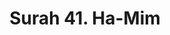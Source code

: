 ---
title       : "Surah 41. Ha-Mim"
DATE        : 7/25/2018 9:18:17 AM
draft       : false
TYPE        : "quran"
layout      : "surah"
BookCode    : "ARB"
SurahNumber : "41"
TotalAyah   : "54"
---